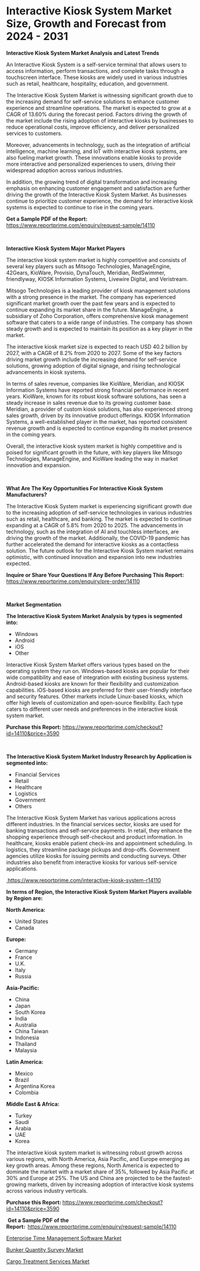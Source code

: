 <p><h1>Interactive Kiosk System Market Size, Growth and Forecast from 2024 - 2031</h1></p><p><strong>Interactive Kiosk System Market Analysis and Latest Trends</strong></p>
<p><p>An Interactive Kiosk System is a self-service terminal that allows users to access information, perform transactions, and complete tasks through a touchscreen interface. These kiosks are widely used in various industries such as retail, healthcare, hospitality, education, and government.</p><p>The Interactive Kiosk System Market is witnessing significant growth due to the increasing demand for self-service solutions to enhance customer experience and streamline operations. The market is expected to grow at a CAGR of 13.60% during the forecast period. Factors driving the growth of the market include the rising adoption of interactive kiosks by businesses to reduce operational costs, improve efficiency, and deliver personalized services to customers.</p><p>Moreover, advancements in technology, such as the integration of artificial intelligence, machine learning, and IoT with interactive kiosk systems, are also fueling market growth. These innovations enable kiosks to provide more interactive and personalized experiences to users, driving their widespread adoption across various industries.</p><p>In addition, the growing trend of digital transformation and increasing emphasis on enhancing customer engagement and satisfaction are further driving the growth of the Interactive Kiosk System Market. As businesses continue to prioritize customer experience, the demand for interactive kiosk systems is expected to continue to rise in the coming years.</p></p>
<p><strong>Get a Sample PDF of the Report:&nbsp;</strong> <a href="https://www.reportprime.com/enquiry/request-sample/14110">https://www.reportprime.com/enquiry/request-sample/14110</a></p>
<p>&nbsp;</p>
<p><strong>Interactive Kiosk System Major Market Players</strong></p>
<p><p>The interactive kiosk system market is highly competitive and consists of several key players such as Mitsogo Technologies, ManageEngine, 42Gears, KioWare, Provisio, DynaTouch, Meridian, RedSwimmer, friendlyway, KIOSK Information Systems, Livewire Digital, and Veristream. </p><p>Mitsogo Technologies is a leading provider of kiosk management solutions with a strong presence in the market. The company has experienced significant market growth over the past few years and is expected to continue expanding its market share in the future. ManageEngine, a subsidiary of Zoho Corporation, offers comprehensive kiosk management software that caters to a wide range of industries. The company has shown steady growth and is expected to maintain its position as a key player in the market. </p><p>The interactive kiosk market size is expected to reach USD 40.2 billion by 2027, with a CAGR of 8.2% from 2020 to 2027. Some of the key factors driving market growth include the increasing demand for self-service solutions, growing adoption of digital signage, and rising technological advancements in kiosk systems. </p><p>In terms of sales revenue, companies like KioWare, Meridian, and KIOSK Information Systems have reported strong financial performance in recent years. KioWare, known for its robust kiosk software solutions, has seen a steady increase in sales revenue due to its growing customer base. Meridian, a provider of custom kiosk solutions, has also experienced strong sales growth, driven by its innovative product offerings. KIOSK Information Systems, a well-established player in the market, has reported consistent revenue growth and is expected to continue expanding its market presence in the coming years. </p><p>Overall, the interactive kiosk system market is highly competitive and is poised for significant growth in the future, with key players like Mitsogo Technologies, ManageEngine, and KioWare leading the way in market innovation and expansion.</p></p>
<p>&nbsp;</p>
<p><strong>What Are The Key Opportunities For Interactive Kiosk System Manufacturers?</strong></p>
<p><p>The Interactive Kiosk System market is experiencing significant growth due to the increasing adoption of self-service technologies in various industries such as retail, healthcare, and banking. The market is expected to continue expanding at a CAGR of 5.8% from 2020 to 2025. The advancements in technology, such as the integration of AI and touchless interfaces, are driving the growth of the market. Additionally, the COVID-19 pandemic has further accelerated the demand for interactive kiosks as a contactless solution. The future outlook for the Interactive Kiosk System market remains optimistic, with continued innovation and expansion into new industries expected.</p></p>
<p><strong>Inquire or Share Your Questions If Any Before Purchasing This Report:</strong> <a href="https://www.reportprime.com/enquiry/pre-order/14110">https://www.reportprime.com/enquiry/pre-order/14110</a></p>
<p>&nbsp;</p>
<p><strong>Market Segmentation</strong></p>
<p><strong>The Interactive Kiosk System Market Analysis by types is segmented into:</strong></p>
<p><ul><li>Windows</li><li>Android</li><li>iOS</li><li>Other</li></ul></p>
<p><p>Interactive Kiosk System Market offers various types based on the operating system they run on. Windows-based kiosks are popular for their wide compatibility and ease of integration with existing business systems. Android-based kiosks are known for their flexibility and customization capabilities. iOS-based kiosks are preferred for their user-friendly interface and security features. Other markets include Linux-based kiosks, which offer high levels of customization and open-source flexibility. Each type caters to different user needs and preferences in the interactive kiosk system market.</p></p>
<p><strong>Purchase this Report:&nbsp;</strong><a href="https://www.reportprime.com/checkout?id=14110&price=3590">https://www.reportprime.com/checkout?id=14110&price=3590</a></p>
<p>&nbsp;</p>
<p><strong>The Interactive Kiosk System Market Industry Research by Application is segmented into:</strong></p>
<p><ul><li>Financial Services</li><li>Retail</li><li>Healthcare</li><li>Logistics</li><li>Government</li><li>Others</li></ul></p>
<p><p>The Interactive Kiosk System Market has various applications across different industries. In the financial services sector, kiosks are used for banking transactions and self-service payments. In retail, they enhance the shopping experience through self-checkout and product information. In healthcare, kiosks enable patient check-ins and appointment scheduling. In logistics, they streamline package pickups and drop-offs. Government agencies utilize kiosks for issuing permits and conducting surveys. Other industries also benefit from interactive kiosks for various self-service applications.</p></p>
<p><a href="https://www.reportprime.com/interactive-kiosk-system-r14110">&nbsp;https://www.reportprime.com/interactive-kiosk-system-r14110</a></p>
<p><strong>In terms of Region, the Interactive Kiosk System Market Players available by Region are:</strong></p>
<p>
    <p> <strong> North America: </strong>
        <ul>
            <li>United States</li>
            <li>Canada</li>
        </ul>
        </p> 
    <p> <strong> Europe: </strong>
        <ul>
            <li>Germany</li>
            <li>France</li>
            <li>U.K.</li>
            <li>Italy</li>
            <li>Russia</li>
        </ul>
        </p> 
    <p> <strong> Asia-Pacific: </strong>
        <ul>
            <li>China</li>
            <li>Japan</li>
            <li>South Korea</li>
            <li>India</li>
            <li>Australia</li>
            <li>China Taiwan</li>
            <li>Indonesia</li>
            <li>Thailand</li>
            <li>Malaysia</li>
        </ul>
        </p> 
    <p> <strong> Latin America: </strong>
        <ul>
            <li>Mexico</li>
            <li>Brazil</li>
            <li>Argentina Korea</li>
            <li>Colombia</li>
        </ul>
        </p> 
    <p> <strong> Middle East & Africa: </strong>
        <ul>
            <li>Turkey</li>
            <li>Saudi</li>
            <li>Arabia</li>
            <li>UAE</li>
            <li>Korea</li>
        </ul>
    </p>
    </p>
<p><p>The interactive kiosk system market is witnessing robust growth across various regions, with North America, Asia Pacific, and Europe emerging as key growth areas. Among these regions, North America is expected to dominate the market with a market share of 35%, followed by Asia Pacific at 30% and Europe at 25%. The US and China are projected to be the fastest-growing markets, driven by increasing adoption of interactive kiosk systems across various industry verticals.</p></p>
<p><strong>Purchase this Report: </strong><a href="https://www.reportprime.com/checkout?id=14110&price=3590">https://www.reportprime.com/checkout?id=14110&price=3590</a></p>
<p>&nbsp;<strong>Get a Sample PDF of the Report:&nbsp;&nbsp;</strong><a href="https://www.reportprime.com/enquiry/request-sample/14110">https://www.reportprime.com/enquiry/request-sample/14110</a></p>
<p><strong></strong></p>
<p><p><a href="https://github.com/dancokkoe288/Market-Research-Report-List-1/blob/main/enterprise-time-management-software-market.md">Enterprise Time Management Software Market</a></p><p><a href="https://github.com/amapolalg/Market-Research-Report-List-1/blob/main/bunker-quantity-survey-market.md">Bunker Quantity Survey Market</a></p><p><a href="https://github.com/kumertitash/Market-Research-Report-List-1/blob/main/cargo-treatment-services-market.md">Cargo Treatment Services Market</a></p></p>